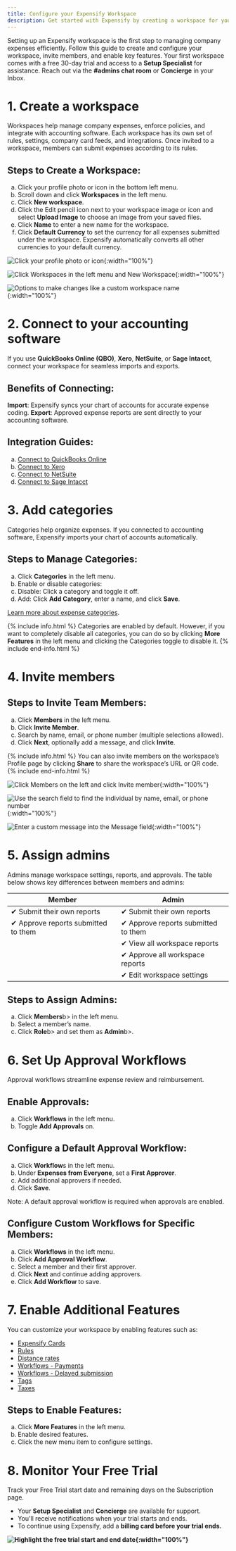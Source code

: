 ```yaml
---
title: Configure your Expensify Workspace
description: Get started with Expensify by creating a workspace for your company 
---
```

<div id="new-expensify" markdown="1">

Setting up an Expensify workspace is the first step to managing company expenses efficiently. Follow this guide to create and configure your workspace, invite members, and enable key features. Your first workspace comes with a free 30-day trial and access to a <b>Setup Specialist</b> for assistance. Reach out via the <b>#admins chat room</b> or <b>Concierge</b> in your Inbox.

# 1. Create a workspace 

Workspaces help manage company expenses, enforce policies, and integrate with accounting software. Each workspace has its own set of rules, settings, company card feeds, and integrations. Once invited to a workspace, members can submit expenses according to its rules.

## Steps to Create a Workspace:
<ol type="a">
   <li>Click your profile photo or icon in the bottom left menu.</li>
   <li>Scroll down and click <b>Workspaces</b> in the left menu.</li>
   <li>Click <b>New workspace</b>.</li>
   <li>Click the Edit pencil icon next to your workspace image or icon and select <b>Upload Image</b> to choose an image from your saved files.</li>
   <li>Click <b>Name</b> to enter a new name for the workspace.</li>
   <li>Click <b>Default Currency</b> to set the currency for all expenses submitted under the workspace. Expensify automatically converts all other currencies to your default currency.</li>
</ol>

![Click your profile photo or icon]({{site.url}}/assets/images/ExpensifyHelp_CreateWorkspace_1.png){:width="100%"}

![Click Workspaces in the left menu and New Workspace]({{site.url}}/assets/images/ExpensifyHelp_CreateWorkspace_2.png){:width="100%"}

![Options to make changes like a custom workspace name]({{site.url}}/assets/images/ExpensifyHelp_CreateWorkspace_3.png){:width="100%"}

# 2. Connect to your accounting software

If you use <b>QuickBooks Online (QBO)</b>, <b>Xero</b>, <b>NetSuite</b>, or <b>Sage Intacct</b>, connect your workspace for seamless imports and exports.

## Benefits of Connecting:

<b>Import</b>: Expensify syncs your chart of accounts for accurate expense coding.
<b>Export</b>: Approved expense reports are sent directly to your accounting software.

## Integration Guides:

<ol type="a">
   <li><a href='https://help.expensify.com/articles/new-expensify/connections/quickbooks-online/Connect-to-QuickBooks-Online'>Connect to QuickBooks Online</a></li>
   <li><a href='https://help.expensify.com/articles/new-expensify/connections/xero/Connect-to-Xero'>Connect to Xero</a></li>
   <li><a href='https://help.expensify.com/articles/new-expensify/connections/netsuite/Connect-To-NetSuite'>Connect to NetSuite</a></li> 
   <li><a href='https://help.expensify.com/articles/new-expensify/connections/sage-intacct/Connect-to-Sage-Intacct'>Connect to Sage Intacct</a></li> 
</ol>

# 3. Add categories

Categories help organize expenses. If you connected to accounting software, Expensify imports your chart of accounts automatically.

## Steps to Manage Categories:

<ol type="a">
   <li>Click <b>Categories</b> in the left menu.</li>
   <li>Enable or disable categories:</li>
   <li>Disable: Click a category and toggle it off.</li>
   <li>Add: Click <b>Add Category</b>, enter a name, and click <b>Save</b>.</li>
</ol>

[Learn more about expense categories](https://help.expensify.com/articles/new-expensify/workspaces/Create-expense-categories).

{% include info.html %}
Categories are enabled by default. However, if you want to completely disable all categories, you can do so by clicking **More Features** in the left menu and clicking the Categories toggle to disable it.
{% include end-info.html %}

# 4. Invite members

## Steps to Invite Team Members:

<ol type="a">
   <li>Click <b>Members</b> in the left menu.</li>
   <li>Click <b>Invite Member</b>.</li>
   <li>Search by name, email, or phone number (multiple selections allowed).</li>
   <li>Click <b>Next</b>, optionally add a message, and click <b>Invite</b>.</li>
</ol>

{% include info.html %}
You can also invite members on the workspace’s Profile page by clicking **Share** to share the workspace’s URL or QR code.
{% include end-info.html %}

![Click Members on the left and click Invite member]({{site.url}}/assets/images/ExpensifyHelp_InviteMembers_1.png){:width="100%"}

![Use the search field to find the individual by name, email, or phone number]({{site.url}}/assets/images/ExpensifyHelp_InviteMembers_2.png){:width="100%"}

![Enter a custom message into the Message field]({{site.url}}/assets/images/ExpensifyHelp_InviteMembers_3.png){:width="100%"}

# 5. Assign admins

Admins manage workspace settings, reports, and approvals. The table below shows key differences between members and admins:

| Member                                    | Admin                                      |
| ----------------------------------------- | ------------------------------------------ |
| &#10004; Submit their own reports         | &#10004; Submit their own reports          |
| &#10004; Approve reports submitted to them| &#10004; Approve reports submitted to them |
|                                           | &#10004; View all workspace reports        |
|                                           | &#10004; Approve all workspace reports     |
|                                           | &#10004; Edit workspace settings           |

## Steps to Assign Admins:

<ol type="a">
   <li>Click <b>Members</b>b> in the left menu.</li>
   <li>Select a member’s name.</li>
   <li>Click <b>Role</b>b> and set them as <b>Admin</b>b>.</li>
</ol>

# 6. Set Up Approval Workflows

Approval workflows streamline expense review and reimbursement.

## Enable Approvals:

<ol type="a">
    <li>Click <b>Workflows</b> in the left menu.</li>
    <li>Toggle <b>Add Approvals</b> on.</li>
</ol>

## Configure a Default Approval Workflow:

<ol type="a">
   <li>Click <b>Workflow</b>s in the left menu.</li>
   <li>Under <b>Expenses from Everyone</b>, set a <b>First Approver</b>.</li>
   <li>Add additional approvers if needed.</li>
   <li>Click <b>Save</b>.</li>
</ol>

Note: A default approval workflow is required when approvals are enabled.

## Configure Custom Workflows for Specific Members:

<ol type="a">
   <li>Click <b>Workflows</b> in the left menu.</li>
   <li>Click <b>Add Approval Workflow</b>.</li>
   <li>Select a member and their first approver.</li>
   <li>Click <b>Next</b> and continue adding approvers.</li>
   <li>Click <b>Add Workflow</b> to save.</li>
</ol>

# 7. Enable Additional Features

You can customize your workspace by enabling features such as:

- [Expensify Cards](https://help.expensify.com/new-expensify/hubs/expensify-card/)
- [Rules](https://help.expensify.com/articles/new-expensify/workspaces/Set-up-rules)
- [Distance rates](https://help.expensify.com/articles/new-expensify/workspaces/Set-distance-rates)
- [Workflows - Payments](https://help.expensify.com/articles/new-expensify/expenses-&-payments/Connect-a-Business-Bank-Account)
- [Workflows - Delayed submission](https://help.expensify.com/articles/new-expensify/workspaces/Set-up-workflows#select-workflows)
- [Tags](https://help.expensify.com/articles/new-expensify/workspaces/Create-expense-tags)
- [Taxes](https://help.expensify.com/articles/new-expensify/workspaces/Track-taxes)

## Steps to Enable Features:

<ol type="a">
   <li>Click <b>More Features</b> in the left menu.</li>
   <li>Enable desired features.</li>
   <li>Click the new menu item to configure settings.</li>
</ol>

# 8. Monitor Your Free Trial

Track your Free Trial start date and remaining days on the Subscription page.

- Your <b>Setup Specialist</b> and <b>Concierge</b> are available for support.
- You’ll receive notifications when your trial starts and ends.
- To continue using Expensify, add a <b>billing card<b/> before your trial ends.

![Highlight the free trial start and end date]({{site.url}}/assets/images/ExpensifyHelp-FreeTrial-1.png){:width="100%"}
 
</div>
